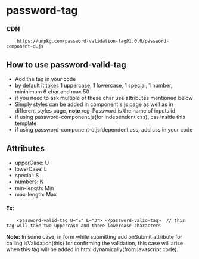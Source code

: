 # password-tag

### CDN
        https://unpkg.com/password-validation-tag@1.0.0/password-component-d.js

  ## How to use password-valid-tag

- Add the tag in your code
- by default it takes 1 uppercase, 1 lowercase, 1 special, 1 number, mininimum 6 char and max 50 
- if you need to ask multiple of these char use attributes mentioned below
- Simply styles can be added in component's js page as well as in different styles page, **note** reg_Password is the name of inputs id 
- if using password-component.js(for independent css), css inside this template
- if using password-component-d.js(dependent css, add css in your code 

## Attributes

* upperCase: U
* lowerCase: L
* special: S
* numbers: N
* min-length: Min
* max-length: Max

#### Ex:
        <password-valid-tag U="2" L="3"> </password-valid-tag>  // this tag will take two uppercase and three lowercase characters

**Note:** In some case, in form while submitting add onSubmit attribute for calling isValidation(this) for 
confirming the validation, this case will arise when this tag will be added in html dynamically(from javascript code).

